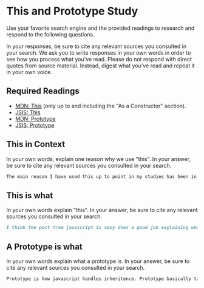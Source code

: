 # This and Prototype Study

Use your favorite search engine and the provided readings to research and
respond to the following questions.

In your responses, be sure to cite any relevant sources you consulted in your
search. We ask you to write responses in your own words in order to see how you
process what you've read. Please do not respond with direct quotes from source
material. Instead, digest what you've read and repeat it in your own voice.

## Required Readings

-   [MDN: This](https://developer.mozilla.org/en-US/docs/Web/JavaScript/Reference/Operators/this)
(only up to and including the "As a Constructor" section).
-   [JSIS: This](http://javascriptissexy.com/understand-javascripts-this-with-clarity-and-master-it/)
-   [MDN: Prototype](https://developer.mozilla.org/en-US/docs/Learn/JavaScript/Objects/Object_prototypes)
-   [JSIS: Prototype](http://javascriptissexy.com/javascript-prototype-in-plain-detailed-language/)

## This in Context

In your own words, explain one reason why we use "this". In your answer, be
sure to cite any relevant sources you consulted in your search.

```md
The main reason I have used this up to point in my studies has been in methods in objects which alter properties of said object. For example, in the television object, the only way to shift the volume up or down was to invoke them via this.volume.
```

## This is what

In your own words explain "this".  In your answer, be
sure to cite any relevant sources you consulted in your search.

```md
I think the post from javascript is sexy does a good job explaining what this is: basically javascript's equivalent of a pronoun. My personal knowledge of this is colored by my past experience with java, where this is basically used in objects in instances of self-reference.
```

## A Prototype is what

In your own words explain what a prototype is.  In your answer, be
sure to cite any relevant sources you consulted in your search.

```md
Prototype is how javascript handles inheritence. Prototype basically takes the role of super in java, and anything denoted after a prototype call is a subtype. Prototype seems fairly mutable, and can be used on objects, methods or properties, in line with javascript's fairly flexible nature.
```
